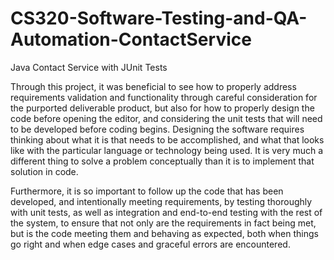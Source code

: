 # CS320-Software-Testing-and-QA-Automation-ContactService
Java Contact Service with JUnit Tests


Through this project, it was beneficial to see how to properly address requirements validation and functionality through careful consideration for the purported deliverable product, but also for how to properly design the code before opening the editor, and considering the unit tests that will need to be developed before coding begins. Designing the software requires thinking about what it is that needs to be accomplished, and what that looks like with the particular language or technology being used. It is very much a different thing to solve a problem conceptually than it is to implement that solution in code.

Furthermore, it is so important to follow up the code that has been developed, and intentionally meeting requirements, by testing thoroughly with unit tests, as well as integration and end-to-end testing with the rest of the system, to ensure that not only are the requirements in fact being met, but is the code meeting them and behaving as expected, both when things go right and when edge cases and graceful errors are encountered.
